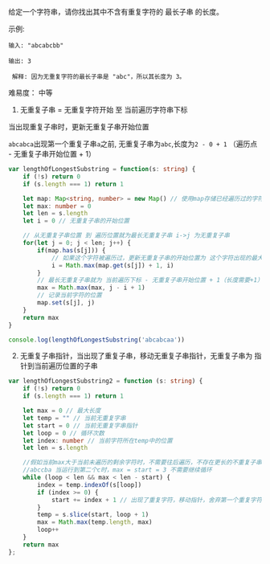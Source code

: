 
给定一个字符串，请你找出其中不含有重复字符的 最长子串 的长度。

示例:

`输入: "abcabcbb"`

`输出: 3 `

` 解释: 因为无重复字符的最长子串是 "abc"，所以其长度为 3。`
 
难易度： 中等

1. 无重复子串 = 无重复字符开始 至 当前遍历字符串下标
   
当出现重复子串时，更新无重复子串开始位置

`abcabca`出现第一个重复子串`a`之前, 无重复子串为`abc`,长度为`2 - 0 + 1` （遍历点 - 无重复子串开始位置 + 1）

```ts
var lengthOfLongestSubstring = function(s: string) {
    if (!s) return 0
    if (s.length === 1) return 1

    let map: Map<string, number> = new Map() // 使用map存储已经遍历过的字符，k：字符  v：index
    let max: number = 0
    let len = s.length
    let i = 0 // 无重复子串的开始位置

    // 从无重复子串位置 到 遍历位置就为最长无重复子串 i->j 为无重复子串
    for(let j = 0; j < len; j++) {
        if(map.has(s[j])) {
            // 如果这个字符被遍历过，更新无重复子串的开始位置为 这个字符出现的最大位置
            i = Math.max(map.get(s[j]) + 1, i)
        }
        // 最长无重复子串就为 当前遍历下标 - 无重复子串开始位置 + 1（长度需要+1）
        max = Math.max(max, j - i + 1)
        // 记录当前字符的位置
        map.set(s[j], j)
    }
    return max
}

console.log(lengthOfLongestSubstring('abcabcaa'))
```

2. 无重复子串指针，当出现了重复子串，移动无重复子串指针，无重复子串为 指针到当前遍历位置的子串

```ts
var lengthOfLongestSubstring2 = function (s: string) {
    if (!s) return 0
    if (s.length === 1) return 1

    let max = 0 // 最大长度
    let temp = "" // 当前无重复字串
    let start = 0 // 当前无重复字串指针
    let loop = 0 // 循环次数
    let index: number // 当前字符所在temp中的位置
    let len = s.length

    //假如当前max大于当前未遍历的剩余字符时，不需要往后遍历，不存在更长的不重复子串
    //abccba 当运行到第二个c时，max = start = 3 不需要继续循环
    while (loop < len && max < len - start) {
        index = temp.indexOf(s[loop])
        if (index >= 0) {
            start += index + 1 // 出现了重复字符，移动指针，舍弃第一个重复字符位置之前的字符
        }
        temp = s.slice(start, loop + 1)
        max = Math.max(temp.length, max)
        loop++
    }
    return max
};
```